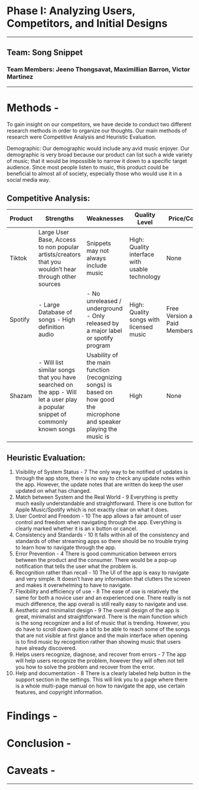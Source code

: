# Phase I: Analyzing Users, Competitors, and Initial Designs
---
## Team: Song Snippet
### Team Members: Jeeno Thongsavat, Maximillian Barron, Victor Martinez
---
# Methods -
To gain insight on our competitors, we have decide to conduct two different research methods in order to organize our thoughts. Our main methods of research were Competitive Analysis and Heuristic Evaluation.

Demographic:
Our demographic would include any avid music enjoyer. Our demographic is very broad because our product can list such a wide variety of music; that it would be impossible to narrow it down to a specific target audience. Since most people listen to music, this product could be beneficial to almost all of society, especially those who would use it in a social media way.


## Competitive Analysis:
|  Product | Strengths  | Weaknesses  | Quality Level  |  Price/Cost | Platform  |
|---|---|---|---|---|---|
| Tiktok | Large User Base, Access to non popular artists/creators that you wouldn’t hear through other sources  | Snippets may not always include music  | High: Quality interface with usable technology | None | Web and Mobile App  |
| Spotify  | - Large Database of songs - High definition audio | - No unreleased / underground - Only released by a major label or spotify program | High: Quality songs with licensed music  | Free Version and Paid Membership  | Mobile, Web, Smart Devices, and Game Consoles  |
| Shazam | - Will list similar songs that you have searched on the app - Will let a user play a popular snippet of commonly known songs | Usability of the main function (recognizing songs) is based on how good the microphone and speaker playing the music is | High | None  | Mobile and Web |

## Heuristic Evaluation:
1. Visibility of System Status - 7
The only way to be notified of updates is through the app store, there is no way to check any update notes within the app. However, the update notes that are written do keep the user updated on what has changed. 
2. Match between System and the Real World - 9 
Everything is pretty much easily understandable and straightforward. There is one button for Apple Music/Spotify which is not exactly clear on what it does. 
3. User Control and Freedom - 10
The app allows a fair amount of user control and freedom when navigating through the app. Everything is clearly marked whether it is an x button or cancel. 
4. Consistency and Standards - 10
It falls within all of the consistency and standards of other streaming apps so there should be no trouble trying to learn how to navigate through the app.
5. Error Prevention - 4
There is good communication between errors between the product and the consumer. There would be a pop-up notification that tells the user what the problem is.
6. Recognition rather than recall - 10
The UI of the app is easy to navigate and very simple. It doesn’t have any information that clutters the screen and makes it overwhelming to have to navigate. 
7. Flexibility and efficiency of use - 8
The ease of use is relatively the same for both a novice user and an experienced one. There really is not much difference, the app overall is still really easy to navigate and use. 
8. Aesthetic and minimalist design - 9
The overall design of the app is great, minimalist and straightforward. There is the main function which is the song recognizer and a list of music that is trending. However, you do have to scroll down quite a bit to be able to reach some of the songs that are not visible at first glance and the main interface when opening is to find music by recognition rather than showing music that users have already discovered.
9. Helps users recognize, diagnose, and recover from errors - 7
The app will help users recognize the problem, however they will often not tell you how to solve the problem and recover from the error.
10. Help and documentation - 8
There is a clearly labeled help button in the support section in the settings. This will link you to a page where there is a whole multi-page manual on how to navigate the app, use certain features, and copyright information. 

# Findings - 


# Conclusion -


# Caveats -

---
